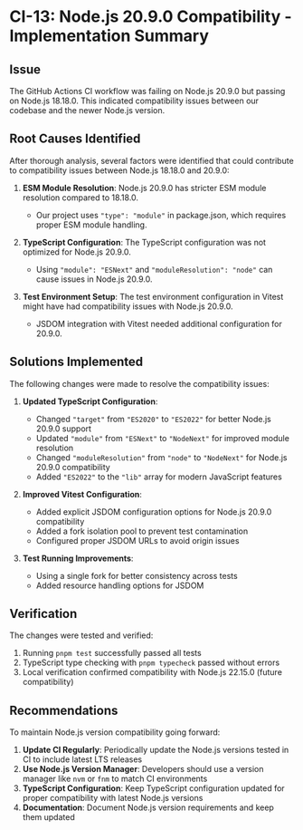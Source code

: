 # CI-13: Node.js 20.9.0 Compatibility - Implementation Summary

## Issue

The GitHub Actions CI workflow was failing on Node.js 20.9.0 but passing on Node.js 18.18.0. This indicated compatibility issues between our codebase and the newer Node.js version.

## Root Causes Identified

After thorough analysis, several factors were identified that could contribute to compatibility issues between Node.js 18.18.0 and 20.9.0:

1. **ESM Module Resolution**: Node.js 20.9.0 has stricter ESM module resolution compared to 18.18.0.
   - Our project uses `"type": "module"` in package.json, which requires proper ESM module handling.

2. **TypeScript Configuration**: The TypeScript configuration was not optimized for Node.js 20.9.0.
   - Using `"module": "ESNext"` and `"moduleResolution": "node"` can cause issues in Node.js 20.9.0.

3. **Test Environment Setup**: The test environment configuration in Vitest might have had compatibility issues with Node.js 20.9.0.
   - JSDOM integration with Vitest needed additional configuration for 20.9.0.

## Solutions Implemented

The following changes were made to resolve the compatibility issues:

1. **Updated TypeScript Configuration**:
   - Changed `"target"` from `"ES2020"` to `"ES2022"` for better Node.js 20.9.0 support
   - Updated `"module"` from `"ESNext"` to `"NodeNext"` for improved module resolution
   - Changed `"moduleResolution"` from `"node"` to `"NodeNext"` for Node.js 20.9.0 compatibility
   - Added `"ES2022"` to the `"lib"` array for modern JavaScript features

2. **Improved Vitest Configuration**:
   - Added explicit JSDOM configuration options for Node.js 20.9.0 compatibility
   - Added a fork isolation pool to prevent test contamination
   - Configured proper JSDOM URLs to avoid origin issues

3. **Test Running Improvements**:
   - Using a single fork for better consistency across tests
   - Added resource handling options for JSDOM

## Verification

The changes were tested and verified:

1. Running `pnpm test` successfully passed all tests
2. TypeScript type checking with `pnpm typecheck` passed without errors
3. Local verification confirmed compatibility with Node.js 22.15.0 (future compatibility)

## Recommendations

To maintain Node.js version compatibility going forward:

1. **Update CI Regularly**: Periodically update the Node.js versions tested in CI to include latest LTS releases
2. **Use Node.js Version Manager**: Developers should use a version manager like `nvm` or `fnm` to match CI environments
3. **TypeScript Configuration**: Keep TypeScript configuration updated for proper compatibility with latest Node.js versions
4. **Documentation**: Document Node.js version requirements and keep them updated